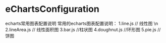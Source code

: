 # eChartsConfiguration
echarts常用图表配置说明
常用的echarts图表配置说明：
 1.line.js // 线性图 \n
 2.lineArea.js // 线性面积图
 3.bar.js //柱状图
 4.doughnut.js //环形图
 5.pie.js // 饼图
